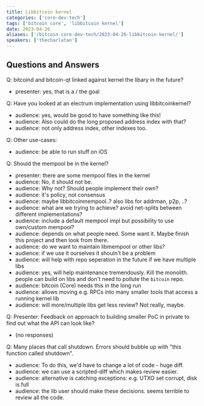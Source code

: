 ```yaml
---
title: Libbitcoin kernel
categories: ['core-dev-tech']
tags: ['bitcoin core', 'libbitcoin kernel']
date: 2023-04-26
aliases: ['/bitcoin-core-dev-tech/2023-04-26-libbitcoin-kernel/']
speakers: ['thecharlatan']
---
```


## Questions and Answers

Q: bitcoind and bitcoin-qt linked against kernel the libary in the future?

- presenter: yes, that is a / the goal

Q: Have you looked at an electrum implementation using libbitcoinkernel?

- audience: yes, would be good to have something like this!
- audience: Also could do the long proposed address index with that?
- audience: not only address index, other indexes too.

Q: Other use-cases:

- audience: be able to run stuff on iOS

Q: Should the mempool be in the kernel?

- presenter: there are some mempool files in the kernel
- audience: No, it should not be.
- audience: Why not? Should people implement their own?
- audience: it's policy, not consensus
- audience: maybe libbitcoinmempool..? also libs for addrman, p2p, ..?
- audience: what are we trying to achieve? avoid net-splits between different implementations?
- audience: include a default mempool impl but possibility to use own/custom mempool?
- audience: depends on what people need. Some want it. Maybe finish this project and then look from there.
- audience: do we want to maintain libmempool or other libs?
- audience: if we use it ourselves it shouln't be a problem
- audience: will help with repo seperation in the future if we have multiple libs
- audience: yes, will help maintenance tremendously. Kill the monolith. people can build on libs and don't need to pollute the `bitcoin` repo.
- audience: bitcoin (Core) needs this in the long run
- audience: allows moving e.g. RPCs into many smaller tools that access a running kernel lib
- audience: will more/multiple libs get less review? Not really, maybe.

Q: Presenter: Feedback on approach to building smaller PoC in private to find out what the API can look like?

- (no responses)

Q: Many places that call shutdown. Errors should bubble up with "this function called shutdown".

- audience: To do this, we'd have to change a lot of code - huge diff.
- audience: we can use a scripted-diff which makes review easier.
- audience: alternative is catching exceptions: e.g. UTXO set corrupt, disk is full
- audience: the lib user should make these decisions. seems terrible to review all the code.
